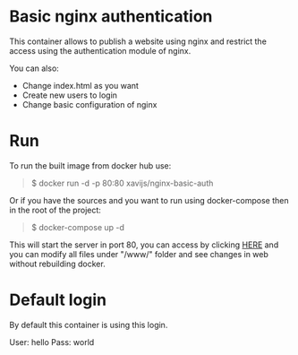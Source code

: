 # Basic nginx authentication

This container allows to publish a website using nginx and restrict the access using the authentication module of nginx.

You can also:
  - Change index.html as you want
  - Create new users to login
  - Change basic configuration of nginx

# Run

To run the built image from docker hub use:
> $ docker run -d -p 80:80 xavijs/nginx-basic-auth

Or if you have the sources and you want to run using docker-compose then in the root of the project:
> $ docker-compose up -d


This will start the server in port 80, you can access by clicking [HERE](http://localhost) and you can modify all files under "/www/" folder and see changes in web without rebuilding docker.

# Default login

By default this container is using this login.

User: hello
Pass: world


